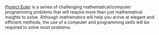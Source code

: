 [Project Euler](https://projecteuler.net/) is a series of challenging mathematical/computer programming problems that will require more than just mathematical insights to solve. Although mathematics will help you arrive at elegant and efficient methods, the use of a computer and programming skills will be required to solve most problems.